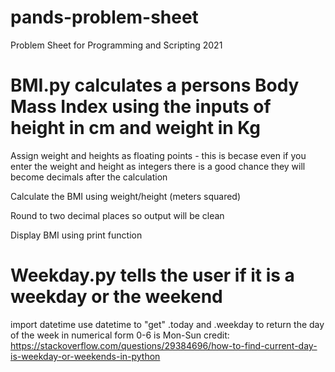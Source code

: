 # pands-problem-sheet
Problem Sheet for Programming and Scripting 2021

# BMI.py calculates a persons Body Mass Index using the inputs of height in cm and weight in Kg
Assign weight and heights as floating points - this is becase even if you enter the weight and height as integers there is a good chance they will become decimals after the calculation

Calculate the BMI using weight/height (meters squared)

Round to two decimal places so output will be clean

Display BMI using print function

# Weekday.py tells the user if it is a weekday or the weekend
import datetime
use datetime to "get" .today and .weekday to return the day of the week in numerical form
0-6 is Mon-Sun
credit: https://stackoverflow.com/questions/29384696/how-to-find-current-day-is-weekday-or-weekends-in-python